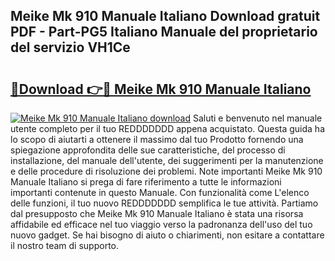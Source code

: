 ## Meike Mk 910 Manuale Italiano Download gratuit PDF - Part-PG5 Italiano Manuale del proprietario del servizio VH1Ce

# <h2><a href="http://dfajxn.blite.top/?on=Meike+Mk+910+Manuale+Italiano">🔗Download 👉🔴 Meike Mk 910 Manuale Italiano</a></h2>

[![Meike Mk 910 Manuale Italiano download](https://i.imgur.com/lujVjoI.png)](http://dfajxn.blite.top/?on=Meike+Mk+910+Manuale+Italiano)
Saluti e benvenuto nel manuale utente completo per il tuo REDDDDDDD appena acquistato. Questa guida ha lo scopo di aiutarti a ottenere il massimo dal tuo Prodotto fornendo una spiegazione approfondita delle sue caratteristiche, del processo di installazione, del manuale dell'utente, dei suggerimenti per la manutenzione e delle procedure di risoluzione dei problemi. Note importanti Meike Mk 910 Manuale Italiano si prega di fare riferimento a tutte le informazioni importanti contenute in questo Manuale. Con funzionalità come L'elenco delle funzioni, il tuo nuovo REDDDDDDD semplifica le tue attività. Partiamo dal presupposto che Meike Mk 910 Manuale Italiano è stata una risorsa affidabile ed efficace nel tuo viaggio verso la padronanza dell'uso del tuo nuovo gadget. Se hai bisogno di aiuto o chiarimenti, non esitare a contattare il nostro team di supporto.
